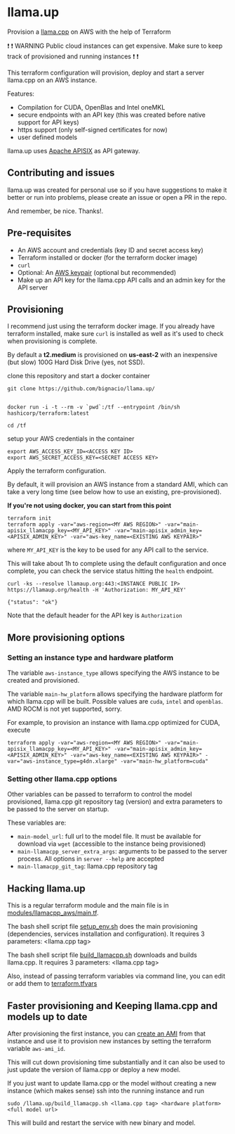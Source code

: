 # llama.up

Provision a [llama.cpp](https://github.com/ggerganov/llama.cpp) on AWS with the help of Terraform

:exclamation: :exclamation: WARNING Public cloud instances can get expensive. Make sure to keep track of provisioned and running instances :exclamation: :exclamation:


This terraform configuration will provision, deploy and start a server llama.cpp on an AWS instance.

Features:
* Compilation for CUDA, OpenBlas and Intel oneMKL
* secure endpoints with an API key (this was created before native support for API keys)
* https support (only self-signed certificates for now)
* user defined models

llama.up uses [Apache APISIX](https://apisix.apache.org) as API gateway.


## Contributing and issues

llama.up was created for personal use so if you have suggestions to make it better or run into problems, please create an issue or open a PR in the repo.

And remember, be nice. Thanks!.

## Pre-requisites

* An AWS account and credentials (key ID and secret access key)
* Terraform installed or docker (for the terraform docker image)
* `curl`
* Optional: An [AWS keypair](https://docs.aws.amazon.com/AWSEC2/latest/UserGuide/ec2-key-pairs.html) (optional but recommended)
* Make up an API key for the llama.cpp API calls and an admin key for the API server

## Provisioning

I recommend just using the terraform docker image. If you already have terraform installed, make sure `curl` is installed as well as it's used to check when provisioning is complete.

By default a **t2.medium** is provisioned on **us-east-2** with an inexpensive (but slow) 100G Hard Disk Drive (yes, not SSD).

clone this repository and start a docker container
```
git clone https://github.com/bignacio/llama.up/


docker run -i -t --rm -v `pwd`:/tf --entrypoint /bin/sh hashicorp/terraform:latest

cd /tf
```

setup your AWS credentials in the container
```
export AWS_ACCESS_KEY_ID=<ACCESS KEY ID>
export AWS_SECRET_ACCESS_KEY=<SECRET ACCESS KEY>
```

Apply the terraform configuration.

By default, it will provision an AWS instance from a standard AMI, which can take a very long time (see below how to use an existing, pre-provisioned).


**If you're not using docker, you can start from this point**

```
terraform init
terraform apply -var="aws-region=<MY AWS REGION>" -var="main-apisix_llamacpp_key=<MY_API_KEY>" -var="main-apisix_admin_key=<APISIX_ADMIN_KEY>" -var="aws-key_name=<EXISTING AWS KEYPAIR>"
```

where `MY_API_KEY` is the key to be used for any API call to the service.

This will take about 1h to complete using the default configuration and once complete, you can check the service status hitting the `health` endpoint.

```
curl -ks --resolve llamaup.org:443:<INSTANCE PUBLIC IP> https://llamaup.org/health -H 'Authorization: MY_API_KEY'

{"status": "ok"}
```

Note that the default header for the API key is `Authorization`

## More provisioning options

### Setting an instance type and hardware platform

The variable `aws-instance_type` allows specifying the AWS instance to be created and provisioned.

The variable `main-hw_platform` allows specifying the hardware platform for which llama.cpp will be built. Possible values are `cuda`, `intel` and `openblas`.
AMD ROCM is not yet supported, sorry.

For example, to provision an instance with llama.cpp optimized for CUDA, execute

```
terraform apply -var="aws-region=<MY AWS REGION>" -var="main-apisix_llamacpp_key=<MY_API_KEY>" -var="main-apisix_admin_key=<APISIX_ADMIN_KEY>" -var="aws-key_name=<EXISTING AWS KEYPAIR>" -var="aws-instance_type=g4dn.xlarge" -var="main-hw_platform=cuda"
```

### Setting other llama.cpp options

Other variables can be passed to terraform to control the model provisioned, llama.cpp git repository tag (version) and extra parameters to be passed to the server on startup.

These variables are:

* `main-model_url`: full url to the model file. It must be available for download via `wget` (accessible to the instance being provisioned)
* `main-llamacpp_server_extra_args`: arguments to be passed to the server process. All options in `server --help` are accepted
* `main-llamacpp_git_tag`: llama.cpp repository tag


## Hacking llama.up

This is a regular terraform module and the main file is in [modules/llamacpp_aws/main.tf](modules/llamacpp_aws/main.tf).

The bash shell script file [setup_env.sh](setup_env.sh) does the main provisioning (dependencies, services installation and configuration).
It requires 3 parameters: <llama.cpp tag> <hardware platform> <full model url>

The bash shell script file [build_llamacpp.sh](build_llamacpp.sh) downloads and builds llama.cpp.
It requires 3 parameters: <llama.cpp tag> <hardware platform> <full model url>


Also, instead of passing terraform variables via command line, you can edit or add them to [terraform.tfvars](terraform.tfvars)

## Faster provisioning and Keeping llama.cpp and models up to date

After provisioning the first instance, you can [create an AMI](https://docs.aws.amazon.com/toolkit-for-visual-studio/latest/user-guide/tkv-create-ami-from-instance.html) from that instance and use it to provision new instances by setting the terraform variable `aws-ami_id`.

This will cut down provisioning time substantially and it can also be used to just update the version of llama.cpp or deploy a new model.

If you just want to update llama.cpp or the model without creating a new instance (which makes sense) ssh into the running instance and run

```
sudo /llama.up/build_llamacpp.sh <llama.cpp tag> <hardware platform> <full model url>
```

This will build and restart the service with new binary and model.
